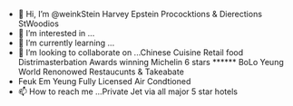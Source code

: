 - 👋 Hi, I’m @weinkStein Harvey Epstein Prococktions & Dierections StWoodios 
- 👀 I’m interested in ...
- 🌱 I’m currently learning ...
- 💞️ I’m looking to collaborate on ...Chinese Cuisine Retail food Distrimasterbation Awards winning Michelin 6 stars ****** BoLo Yeung World Renonowed Restaucunts & Takeabate 
- Feuk Em Yeung Fully Licensed Air Condtioned 
- 📫 How to reach me ...Private Jet via all major 5 star hotels 

<!---
weinkStein/weinkStein is a ✨ special ✨ repository because its `README.md` (this file) appears on your GitHub profile.
You can click the Preview link to take a look at your changes.
--->
